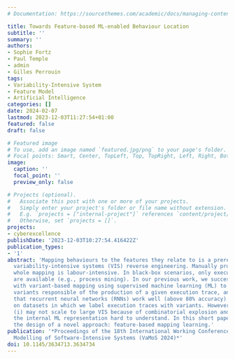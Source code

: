 ```yaml
---
# Documentation: https://sourcethemes.com/academic/docs/managing-content/

title: Towards Feature-based ML-enabled Behaviour Location
subtitle: ''
summary: ''
authors:
- Sophie Fortz
- Paul Temple
- admin
- Gilles Perrouin
tags:
- Variability-Intensive System
- Feature Model
- Artificial Intelligence
categories: []
date: 2024-02-07
lastmod: 2023-12-03T11:27:54+01:00
featured: false
draft: false

# Featured image
# To use, add an image named `featured.jpg/png` to your page's folder.
# Focal points: Smart, Center, TopLeft, Top, TopRight, Left, Right, BottomLeft, Bottom, BottomRight.
image:
  caption: ''
  focal_point: ''
  preview_only: false

# Projects (optional).
#   Associate this post with one or more of your projects.
#   Simply enter your project's folder or file name without extension.
#   E.g. `projects = ["internal-project"]` references `content/project/deep-learning/index.md`.
#   Otherwise, set `projects = []`.
projects:
- cyberexcellence
publishDate: '2023-12-03T10:27:54.416422Z'
publication_types:
- '1'
abstract: 'Mapping behaviours to the features they relate to is a prerequisite for
  variability-intensive systems (VIS) reverse engineering. Manually providing this
  whole mapping is labour-intensive. In black-box scenarios, only execution traces
  are available (e.g., process mining). In our previous work, we successfully experimented
  with variant-based mapping using supervised machine learning (ML) to identify the
  variants responsible of the production of a given execution trace, and demonstrated
  that recurrent neural networks (RNNs) work well (above 80% accuracy) when trained
  on datasets in which we label execution traces with variants. However, this mapping
  (i) may not scale to large VIS because of combinatorial explosion and (ii) makes
  the internal ML representation hard to understand. In this short paper, we discuss
  the design of a novel approach: feature-based mapping learning.'
publication: '*Proceedings of the 18th International Working Conference on Variability
  Modelling of Software-Intensive Systems (VaMoS 2024)*'
doi: 10.1145/3634713.3634734
---
```

